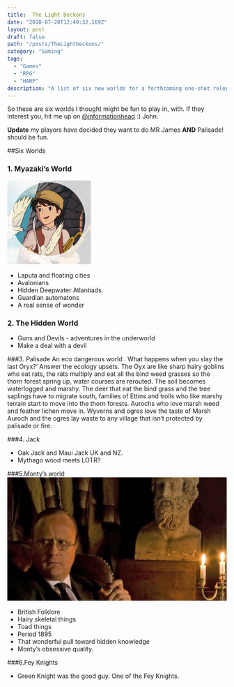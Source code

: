 ```yaml
---
title:  The Light Beckons
date: "2018-07-20T12:40:32.169Z"
layout: post
draft: false
path: "/posts/TheLightbeckons/"
category: "Gaming"
tags:
  - "Games"
  - "RPG"
  - "HARP"
description: "A list of six new worlds for a forthcoming one-shot roleplaying game."
---
```


So these are six worlds I thought might be fun to play in, with. If they interest you, hit me up on 
[@informationhead](https://twitter.com/informationhead) 
:) John.  

**Update** my players have decided they want to do MR James **AND** Palisade! should be fun.

##Six Worlds 
### 1.  Myazaki’s World 
![pazu.jpg](./Pazu.jpg)
  * Laputa and floating cities 
  * Avalonians 
  * Hidden Deepwater Atlantiads. 
  * Guardian automatons
  * A real sense of wonder

### 2.  The Hidden World
  * Guns and Devils  -  adventures in the underworld
  * Make a deal with a devil 

###3.  Palisade
An eco dangerous world . What happens when you slay the last  Oryx?’ Answer the ecology upsets. The Oyx are like sharp hairy goblins who eat rats, the rats multiply and eat all the bind weed grasses so the thorn forest spring up, water courses are rerouted. The soil becomes waterlogged and marshy. The deer that eat the bind grass and the tree saplings have to migrate south,   families of Ettins and trolls who like marshy terrain start to move into the thorn forests. 
Aurochs who love  marsh weed and feather lichen move in.   Wyverns and ogres love the taste of Marsh Auroch and  the ogres lay waste to any village that isn’t protected by palisade or fire. 

###4.  Jack 
  * Oak Jack and Maui Jack UK and NZ.
  * Mythago wood meets LOTR? 

###5.Monty’s world
![Robert Lloyd Parry as M R James](./lloydparry2.jpg)
  * British Folklore 
  * Hairy skeletal things
  * Toad things 
  * Period 1895
  * That wonderful pull toward hidden knowledge 
  * Monty’s obsessive quality. 

###6.Fey Knights 
  * Green Knight was the good guy.  One of the Fey Knights.
